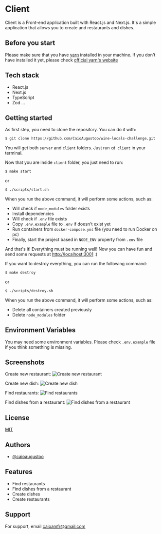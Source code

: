 # Client

Client is a Front-end application built with React.js and Next.js. It's a simple application that allows you to create and restaurants and dishes.

## Before you start

Please make sure that you have [yarn](https://classic.yarnpkg.com/lang/en/docs/install/) installed in your machine.
If you don't have installed it yet, please check [official yarn's website](https://classic.yarnpkg.com/lang/en/docs/install/)

## Tech stack

- React.js
- Next.js
- TypeScript
- Zod
  ...

## Getting started

As first step, you need to clone the repository. You can do it with:

```bash
$ git clone https://github.com/CaioAugustoo/wine-locals-challenge.git
```

You will get both `server` and `client` folders. Just run `cd client` in your terminal.

Now that you are inside `client` folder, you just need to run:

```bash
$ make start
```

or

```bash
$ ./scripts/start.sh
```

When you run the above command, it will perform some actions, such as:

- Will check if `node_modules` folder exists
- Install dependencies
- Will check if `.env` file exists
- Copy `.env.example` file to `.env` if doesn't exist yet
- Run containers from `docker-compose.yml` file (you need to run Docker on pc)
- Finally, start the project based in `NODE_ENV` property from `.env` file

And that's it! Everything must be running well! Now you can have fun and send some requests at [http://localhost:3001](http://localhost:3001) :)

If you want to destroy everything, you can run the following command:

```bash
$ make destroy
```

or

```bash
$ ./scripts/destroy.sh
```

When you run the above command, it will perform some actions, such as:

- Delete all containers created previously
- Delete `node_modules` folder

## Environment Variables

You may need some environment variables. Please check `.env.example` file if you think something is missing.

## Screenshots

Create new restaurant:
![Create new restaurant](https://github.com/CaioAugustoo/wine-locals-challenge/blob/master/screenshots/create_new_restaurant.png)

Create new dish:
![Create new dish](https://github.com/CaioAugustoo/wine-locals-challenge/blob/master/screenshots/create_new_restaurant_dish.png)

Find restaurants:
![Find restaurants](https://github.com/CaioAugustoo/wine-locals-challenge/blob/master/screenshots/feed_items.png)

Find dishes from a restaurant:
![Find dishes from a restaurant](https://github.com/CaioAugustoo/wine-locals-challenge/blob/master/screenshots/restaurant_dishes_feed.png)

## License

[MIT](https://choosealicense.com/licenses/mit/)

## Authors

- [@caioaugustoo](https://www.github.com/caioaugustoo)

## Features

- Find restaurants
- Find dishes from a restaurant
- Create dishes
- Create restaurants

## Support

For support, email caioamfr@gmail.com
